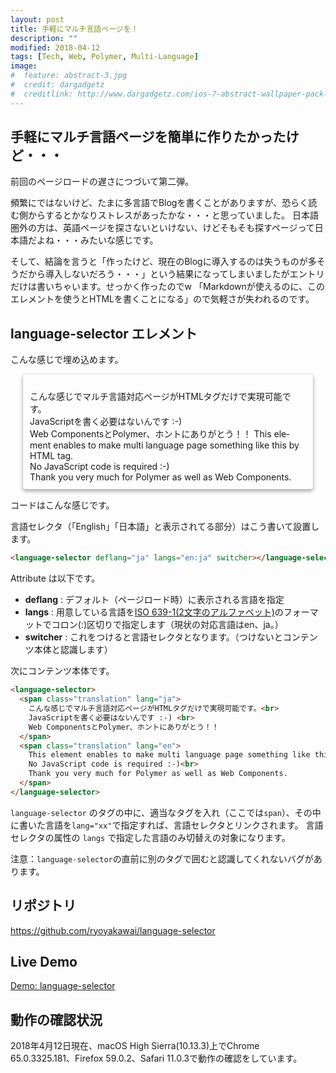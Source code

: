 ```yaml
---
layout: post
title: 手軽にマルチ言語ページを！
description: ""
modified: 2018-04-12
tags: [Tech, Web, Polymer, Multi-Language]
image:
#  feature: abstract-3.jpg
#  credit: dargadgetz
#  creditlink: http://www.dargadgetz.com/ios-7-abstract-wallpaper-pack-for-iphone-5-and-ipod-touch-retina/
---
```


## 手軽にマルチ言語ページを簡単に作りたかったけど・・・
前回のページロードの遅さにつづいて第二弾。

頻繁にではないけど、たまに多言語でBlogを書くことがありますが、恐らく読む側からするとかなりストレスがあったかな・・・と思っていました。
日本語圏外の方は、英語ページを探さないといけない、けどそもそも探すページって日本語だよね・・・みたいな感じです。

そして、結論を言うと「作ったけど、現在のBlogに導入するのは失うものが多そうだから導入しないだろう・・・」という結果になってしまいましたがエントリだけは書いちゃいます。せっかく作ったのでw
「Markdownが使えるのに、このエレメントを使うとHTMLを書くことになる」ので気軽さが失われるのです。

## language-selector エレメント

こんな感じで埋め込めます。

<div style="border:1px solid rgba(240,240,240,0.8); padding:2%; border-radius:3px; box-shadow: 0 3px 6px rgba(0,0,0,0.16), 0 3px 6px rgba(0,0,0,0.23); margin:10px 20px 15px;">

<p><language-selector deflang="ja" langs="en:ja" switcher></language-selector></p>
<language-selector>
<span class="translation" lang="ja">
こんな感じでマルチ言語対応ページがHTMLタグだけで実現可能です。<br>
JavaScriptを書く必要はないんです :-) <br>
Web ComponentsとPolymer、ホントにありがとう！！
</span>
<span class="translation" lang="en">
This element enables to make multi language page something like this by HTML tag.<br>
No JavaScript code is required :-)<br>
Thank you very much for Polymer as well as Web Components.
</span>
</language-selector>

</div>


コードはこんな感じです。

言語セレクタ（「English」「日本語」と表示されてる部分）はこう書いて設置します。

```html
<language-selector deflang="ja" langs="en:ja" switcher></language-selector>
```

Attribute は以下です。

- **deflang** : デフォルト（ページロード時）に表示される言語を指定
- **langs** : 用意している言語を[ISO 639-1(2文字のアルファベット)](https://en.wikipedia.org/wiki/ISO_639-1)のフォーマットでコロン(:)区切りで指定します（現状の対応言語はen、ja。）
- **switcher** : これをつけると言語セレクタとなります。（つけないとコンテンツ本体と認識します）

次にコンテンツ本体です。

```html
<language-selector>
  <span class="translation" lang="ja">
    こんな感じでマルチ言語対応ページがHTMLタグだけで実現可能です。<br>
    JavaScriptを書く必要はないんです :-) <br>
    Web ComponentsとPolymer、ホントにありがとう！！
  </span>
  <span class="translation" lang="en">
    This element enables to make multi language page something like this by HTML tag.<br>
    No JavaScript code is required :-)<br>
    Thank you very much for Polymer as well as Web Components.
  </span>
</language-selector>

```

`language-selector` のタグの中に、適当なタグを入れ（ここでは`span`）、その中に書いた言語を`lang="xx"`で指定すれば、言語セレクタとリンクされます。
言語セレクタの属性の `langs` で指定した言語のみ切替えの対象になります。

注意：`language-selector`の直前に別のタグで囲むと認識してくれないバグがあります。

## リポジトリ
<a href="//github.com/ryoyakawai/language-selector/" target="_blank">https://github.com/ryoyakawai/language-selector</a>

## Live Demo
[Demo: language-selector](https://ryoyakawai.github.io/language-selector/)

## 動作の確認状況
2018年4月12日現在、macOS High Sierra(10.13.3)上でChrome 65.0.3325.181、Firefox 59.0.2、Safari 11.0.3で動作の確認をしています。
